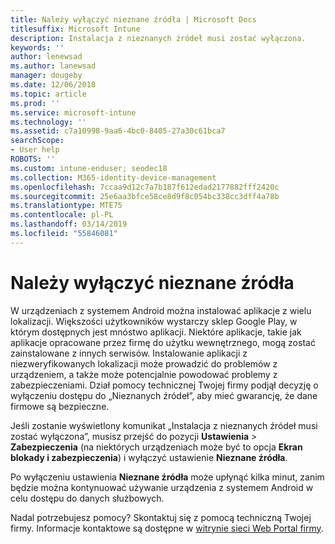 ```yaml
---
title: Należy wyłączyć nieznane źródła | Microsoft Docs
titlesuffix: Microsoft Intune
description: Instalacja z nieznanych źródeł musi zostać wyłączona.
keywords: ''
author: lenewsad
ms.author: lanewsad
manager: dougeby
ms.date: 12/06/2018
ms.topic: article
ms.prod: ''
ms.service: microsoft-intune
ms.technology: ''
ms.assetid: c7a10998-9aa6-4bc0-8405-27a30c61bca7
searchScope:
- User help
ROBOTS: ''
ms.custom: intune-enduser; seodec18
ms.collection: M365-identity-device-management
ms.openlocfilehash: 7ccaa9d12c7a7b187f612edad2177882fff2420c
ms.sourcegitcommit: 25e6aa3bfce58ce8d9f8c054bc338cc3dff4a78b
ms.translationtype: MTE75
ms.contentlocale: pl-PL
ms.lasthandoff: 03/14/2019
ms.locfileid: "55846081"
---
```

# <a name="you-need-to-turn-off-unknown-sources"></a>Należy wyłączyć nieznane źródła

W urządzeniach z systemem Android można instalować aplikacje z wielu lokalizacji. Większości użytkowników wystarczy sklep Google Play, w którym dostępnych jest mnóstwo aplikacji. Niektóre aplikacje, takie jak aplikacje opracowane przez firmę do użytku wewnętrznego, mogą zostać zainstalowane z innych serwisów. Instalowanie aplikacji z niezweryfikowanych lokalizacji może prowadzić do problemów z urządzeniem, a także może potencjalnie powodować problemy z zabezpieczeniami. Dział pomocy technicznej Twojej firmy podjął decyzję o wyłączeniu dostępu do „Nieznanych źródeł”, aby mieć gwarancję, że dane firmowe są bezpieczne.

Jeśli zostanie wyświetlony komunikat „Instalacja z nieznanych źródeł musi zostać wyłączona”, musisz przejść do pozycji **Ustawienia** > **Zabezpieczenia** (na niektórych urządzeniach może być to opcja **Ekran blokady i zabezpieczenia**) i wyłączyć ustawienie **Nieznane źródła**.

Po wyłączeniu ustawienia **Nieznane źródła** może upłynąć kilka minut, zanim będzie można kontynuować używanie urządzenia z systemem Android w celu dostępu do danych służbowych.

Nadal potrzebujesz pomocy? Skontaktuj się z pomocą techniczną Twojej firmy. Informacje kontaktowe są dostępne w [witrynie sieci Web Portal firmy](https://go.microsoft.com/fwlink/?linkid=2010980).
